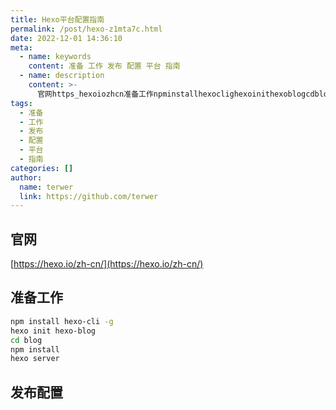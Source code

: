```yaml
---
title: Hexo平台配置指南
permalink: /post/hexo-z1mta7c.html
date: 2022-12-01 14:36:10
meta:
  - name: keywords
    content: 准备 工作 发布 配置 平台 指南
  - name: description
    content: >-
      官网https_hexoiozhcn准备工作npminstallhexoclighexoinithexoblogcdblognpminstallhexoserver发布配置‍
tags:
  - 准备
  - 工作
  - 发布
  - 配置
  - 平台
  - 指南
categories: []
author:
  name: terwer
  link: https://github.com/terwer
---
```




## 官网

[https://hexo.io/zh-cn/](https://hexo.io/zh-cn/)

## 准备工作

```bash
npm install hexo-cli -g
hexo init hexo-blog
cd blog
npm install
hexo server
```

## 发布配置

‍
